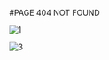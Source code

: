 #PAGE 404 NOT FOUND


![1](https://github.com/erafegas/404notfound/assets/12762083/ebea0999-0d98-4e92-a970-71064be8af36)


![3](https://github.com/erafegas/404notfound/assets/12762083/663b1c2b-556c-41d7-8331-147f8143d712)
